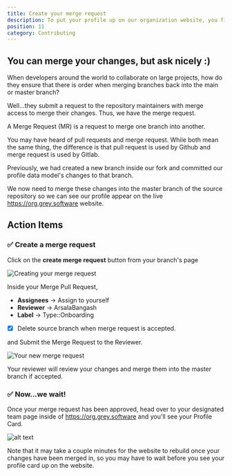 ```yaml
---
title: Create your merge request
description: To put your profile up on our organization website, you first need to create a data model and find your subgroup.
position: 11
category: Contributing
---
```


## You can merge your changes, but ask nicely :)

When developers around the world to collaborate on large projects, how do they ensure that there is order when merging branches back into the main or master branch?

Well...they submit a request to the repository maintainers with merge access to merge their changes. Thus, we have the merge request.

A Merge Request (MR) is a request to merge one branch into another.


<alert>
You may have heard of pull requests and merge request. While both mean the same thing, the difference is that pull request is used by Github and merge request is used by Gitlab. 
</alert>

Previously, we had created a new branch inside our fork and committed our profile data model's changes to that branch.

We now need to merge these changes into the master branch of the source repository so we can see our profile appear on the live https://org.grey.software website.

## Action Items

### ✅ Create a merge request

Click on the **create merge request** button from your branch's page

![Creating your merge request](/create-merge-request.png)

Inside your Merge Pull Request,

- **Assignees** -> Assign to yourself
- **Reviewer** -> ArsalaBangash
- **Label** -> Type::Onboarding
- [x] Delete source branch when merge request is accepted.

and Submit the Merge Request to the Reviewer.

![Your new merge request](/new-merge-request.png)

Your reviewer will review your changes and merge them into the master branch if accepted.

### ✅ Now...we wait!

Once your merge request has been approved, head over to your designated team page inside of https://org.grey.software and you'll see your Profile Card.

![alt text](/output.png "Merge Request")

<alert>
Note that it may take a couple minutes for the website to rebuild once your changes have been merged in, so you may have to wait before you see your profile card up on the website.
</alert>